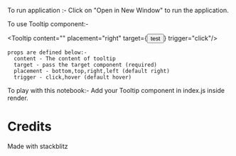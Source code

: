 To run application :- 
  Click on "Open in New Window" to run the application.


To use  Tooltip component:-

  <Tooltip  content="" placement="right" target={<button className="test1">test</button>} trigger="click"/>

    props are defined below:-
      content - The content of tooltip
      target - pass the target component (required)
      placement - bottom,top,right,left (default right)
      trigger - click,hover (default hover)

To play with this notebook:-
  Add your Tooltip component in index.js inside render.
  
  
# Credits
 Made with stackblitz
